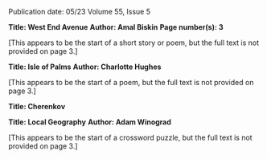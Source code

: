 Publication date: 05/23
Volume 55, Issue 5

**Title: West End Avenue**
**Author: Amal Biskin**
**Page number(s): 3**

[This appears to be the start of a short story or poem, but the full text is not provided on page 3.]


**Title: Isle of Palms**
**Author: Charlotte Hughes**

[This appears to be the start of a poem, but the full text is not provided on page 3.]


**Title: Cherenkov**



**Title: Local Geography**
**Author: Adam Winograd**

[This appears to be the start of a crossword puzzle, but the full text is not provided on page 3.]